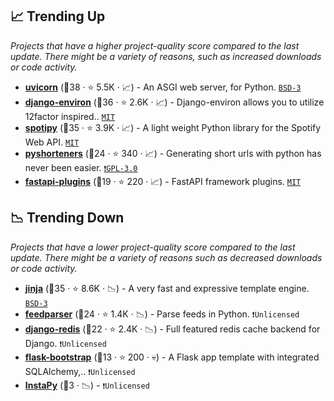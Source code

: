 ## 📈 Trending Up

_Projects that have a higher project-quality score compared to the last update. There might be a variety of reasons, such as increased downloads or code activity._

- <b><a href="https://github.com/encode/uvicorn">uvicorn</a></b> (🥇38 ·  ⭐ 5.5K · 📈) - An ASGI web server, for Python. <code><a href="http://bit.ly/3aKzpTv">BSD-3</a></code>
- <b><a href="https://github.com/joke2k/django-environ">django-environ</a></b> (🥇36 ·  ⭐ 2.6K · 📈) - Django-environ allows you to utilize 12factor inspired.. <code><a href="http://bit.ly/34MBwT8">MIT</a></code> <code><img src="https://static.djangoproject.com/img/icon-touch.e4872c4da341.png" style="display:inline;" width="13" height="13"></code>
- <b><a href="https://github.com/plamere/spotipy">spotipy</a></b> (🥈35 ·  ⭐ 3.9K · 📈) - A light weight Python library for the Spotify Web API. <code><a href="http://bit.ly/34MBwT8">MIT</a></code>
- <b><a href="https://github.com/ellisonleao/pyshorteners">pyshorteners</a></b> (🥉24 ·  ⭐ 340 · 📈) - Generating short urls with python has never been easier. <code><a href="http://bit.ly/2M0xdwT">❗️GPL-3.0</a></code>
- <b><a href="https://github.com/madkote/fastapi-plugins">fastapi-plugins</a></b> (🥈19 ·  ⭐ 220 · 📈) - FastAPI framework plugins. <code><a href="http://bit.ly/34MBwT8">MIT</a></code> <code><img src="https://fastapi.tiangolo.com/img/favicon.png" style="display:inline;" width="13" height="13"></code>

## 📉 Trending Down

_Projects that have a lower project-quality score compared to the last update. There might be a variety of reasons such as decreased downloads or code activity._

- <b><a href="https://github.com/pallets/jinja">jinja</a></b> (🥈35 ·  ⭐ 8.6K · 📉) - A very fast and expressive template engine. <code><a href="http://bit.ly/3aKzpTv">BSD-3</a></code>
- <b><a href="https://github.com/kurtmckee/feedparser">feedparser</a></b> (🥈24 ·  ⭐ 1.4K · 📉) - Parse feeds in Python. <code>❗Unlicensed</code>
- <b><a href="https://github.com/jazzband/django-redis">django-redis</a></b> (🥉22 ·  ⭐ 2.4K · 📉) - Full featured redis cache backend for Django. <code>❗Unlicensed</code> <code><img src="https://static.djangoproject.com/img/icon-touch.e4872c4da341.png" style="display:inline;" width="13" height="13"></code>
- <b><a href="https://github.com/esbullington/flask-bootstrap">flask-bootstrap</a></b> (🥉13 ·  ⭐ 200 · 💀) - A Flask app template with integrated SQLAlchemy,.. <code>❗Unlicensed</code> <code><img src="https://flask.palletsprojects.com/en/1.1.x/_static/flask-icon.png" style="display:inline;" width="13" height="13"></code>
- <b><a href="{}">InstaPy</a></b> (🥉3 · 📉) -  <code>❗Unlicensed</code>

